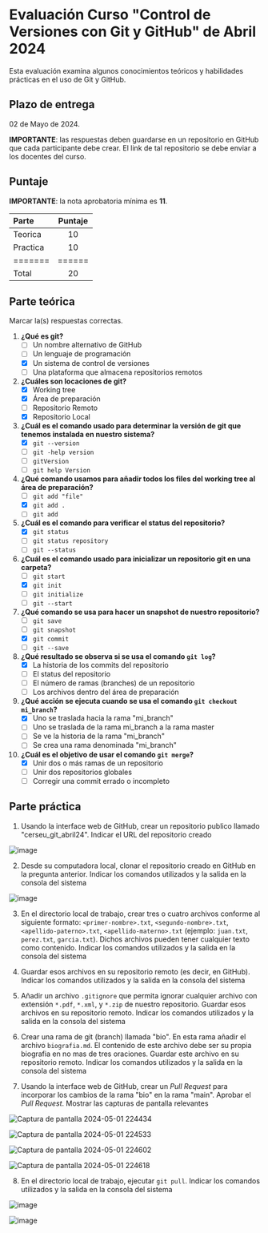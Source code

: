 # Evaluación Curso "Control de Versiones con Git y GitHub" de Abril 2024

Esta evaluación examina algunos conocimientos teóricos y habilidades prácticas en el uso de Git y GitHub.

## Plazo de entrega

02 de Mayo de 2024.

**IMPORTANTE**: las respuestas deben guardarse en un repositorio en GitHub que cada participante debe crear. El link de tal repositorio se debe enviar a los docentes del curso.

## Puntaje

**IMPORTANTE**: la nota aprobatoria mínima es **11**.

| Parte   | Puntaje|
|:--------|:------:|
| Teorica | 10     |
| Practica| 10     |
| ======= |======  |
| Total   | 20     |

## Parte teórica

Marcar la(s) respuestas correctas.

1. **¿Qué es git?**
	- [ ] Un nombre alternativo de GitHub
	- [ ] Un lenguaje de programación
	- [X] Un sistema de control de versiones
	- [ ] Una plataforma que almacena repositorios remotos
2. **¿Cuáles son locaciones de git?**
	- [X] Working tree
	- [X] Área de preparación
	- [ ] Repositorio Remoto
	- [X] Repositorio Local
3. **¿Cuál es el comando usado para determinar la versión de git que tenemos instalada en nuestro sistema?**
	- [X] `git --version`
	- [ ] `git -help version`
	- [ ] `gitVersion`
	- [ ] `git help Version`
4. **¿Qué comando usamos para añadir todos los files del working tree al área de preparación?**
	- [ ] `git add "file"`
	- [X] `git add .`
	- [ ] `git add`
5.  **¿Cuál es el comando para verificar el status del repositorio?**
	- [X] `git status`
	- [ ] `git status repository`
	- [ ] `git --status`
6. **¿Cuál es el comando usado para inicializar un repositorio git en una carpeta?**
	- [ ] `git start`
	- [X] `git init`
	- [ ] `git initialize`
	- [ ] `git --start`
7. **¿Qué comando se usa para hacer un snapshot de nuestro repositorio?**
	- [ ] `git save`
	- [ ] `git snapshot`
	- [X] `git commit`
	- [ ] `git --save`
8. **¿Qué resultado se observa si se usa el comando `git log`?**
	- [X] La historia de los commits del repositorio
	- [ ] El status del repositorio
	- [ ] El número de ramas (branches) de un repositorio
	- [ ] Los archivos dentro del área de preparación
9. **¿Qué acción se ejecuta cuando se usa el comando `git checkout mi_branch`?**
	- [X] Uno se traslada hacia la rama "mi_branch"
	- [ ] Uno se traslada de la rama mi_branch a la rama master
	- [ ] Se ve la historia de la rama "mi_branch"
	- [ ] Se crea una rama denominada "mi_branch"
10. **¿Cuál es el objetivo de usar el comando `git merge`?**
	- [X] Unir dos o más ramas de un repositorio
	- [ ] Unir dos repositorios globales
	- [ ] Corregir una commit errado o incompleto

## Parte práctica

1. Usando la interface web de GitHub, crear un repositorio publico llamado "cerseu_git_abril24". Indicar el URL del repositorio creado

![image](https://github.com/Stefano2510/cerseu_git_abril24/assets/95462072/e2d15258-77ca-4ea5-8391-4fcf1b309142)

2. Desde su computadora local, clonar el repositorio creado en GitHub en la pregunta anterior. Indicar los comandos utilizados y la salida en la consola del sistema

![image](https://github.com/Stefano2510/cerseu_git_abril24/assets/95462072/13b196a3-be1c-4e53-9098-bb3079d2c26e)

3. En el directorio local de trabajo, crear tres o cuatro archivos conforme al siguiente formato: `<primer-nombre>.txt`, `<segundo-nombre>.txt`, `<apellido-paterno>.txt`, `<apellido-materno>.txt` (ejemplo: `juan.txt`, `perez.txt`, `garcia.txt`). Dichos archivos pueden tener cualquier texto como contenido. Indicar los comandos utilizados y la salida en la consola del sistema


4. Guardar esos archivos en su repositorio remoto (es decir, en GitHub). Indicar los comandos utilizados y la salida en la consola del sistema


5. Añadir un archivo `.gitignore` que permita ignorar cualquier archivo con extensión `*.pdf`, `*.xml`, y `*.zip` de nuestro repositorio.  Guardar esos archivos en su repositorio remoto. Indicar los comandos utilizados y la salida en la consola del sistema


6. Crear una rama de git (branch) llamada "bio". En esta rama añadir el archivo `biografia.md`. El contenido de este archivo debe ser su propia biografia en no mas de tres oraciones.  Guardar este archivo en su repositorio remoto. Indicar los comandos utilizados y la salida en la consola del sistema


7. Usando la interface web de GitHub, crear un _Pull Request_ para incorporar los cambios de la rama "bio" en la rama "main". Aprobar el _Pull Request_. Mostrar las capturas de pantalla relevantes

![Captura de pantalla 2024-05-01 224434](https://github.com/Stefano2510/cerseu_git_abril24/assets/95462072/870c52f6-ba40-4143-800d-b54ffa0c7f18)

![Captura de pantalla 2024-05-01 224533](https://github.com/Stefano2510/cerseu_git_abril24/assets/95462072/ba7e1a45-dc3f-4d78-bb86-995c48ba46b7)

![Captura de pantalla 2024-05-01 224602](https://github.com/Stefano2510/cerseu_git_abril24/assets/95462072/71a8605b-21e5-4408-81fa-a085adbf0b31)

![Captura de pantalla 2024-05-01 224618](https://github.com/Stefano2510/cerseu_git_abril24/assets/95462072/7fd15286-02b5-4ffa-b540-c5c379bc5713)

8. En el directorio local de trabajo, ejecutar `git pull`. Indicar los comandos utilizados y la salida en la consola del sistema

![image](https://github.com/Stefano2510/cerseu_git_abril24/assets/95462072/96a4f98b-5cb6-4d07-b0b5-6246fe98a2f0)

![image](https://github.com/Stefano2510/cerseu_git_abril24/assets/95462072/b1e7ea2f-4ae4-4fa1-a9fd-17f5bc4e935d)
